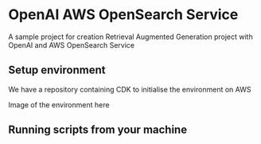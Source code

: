 # OpenAI AWS OpenSearch Service
A sample project for creation Retrieval Augmented Generation project with OpenAI and AWS OpenSearch Service

## Setup environment
We have a repository containing CDK to initialise the environment on AWS

Image of the environment here

## Running scripts from your machine
